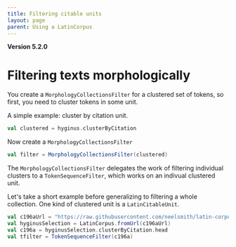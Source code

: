```yaml
---
title: Filtering citable units
layout: page
parent: Using a LatinCorpus
---
```


**Version 5.2.0**

# Filtering texts morphologically

You create a `MorphologyCollectionsFilter` for a clustered set of tokens, so first, you need to cluster tokens in some unit.


A simple example:  cluster by citation  unit.

```scala
val clustered = hyginus.clusterByCitation
```

Now create a `MorphologyCollectionsFilter`

```scala
val filter = MorphologyCollectionsFilter(clustered)
```

The `MorphologyCollectionsFilter` delegates the work of filtering individual clusters to a `TokenSequenceFilter`, which works on an indivual clustered unit.


Let's take a short example before generalizing to filtering a whole collection.  One kind of clustered unit is a `LatinCitableUnit`.

```scala
val c196aUrl = "https://raw.githubusercontent.com/neelsmith/latin-corpus/master/jvm/src/test/resources/sect196a.cex"
val hyginusSelection = LatinCorpus.fromUrl(c196aUrl)
val c196a = hyginusSelection.clusterByCitation.head
val tfilter = TokenSequenceFilter(c196a)
```
